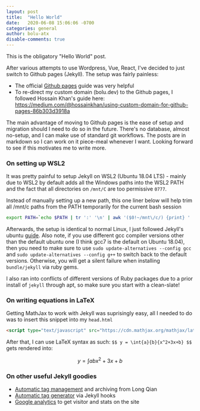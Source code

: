 ```yaml
---
layout: post
title:  "Hello World"
date:   2020-06-08 15:06:06 -0700
categories: general
author: bolu-atx
disable-comments: true
---
```


This is the obligatory "Hello World" post.

After various attempts to use Wordpress, Vue, React, I've decided to just switch to Github pages (Jekyll). The setup was fairly painless:

- The official [Github pages](https://pages.github.com/) guide was very helpful
- To re-direct my custom domain (bolu.dev) to the Github pages, I followed Hossain Khan's guide here: https://medium.com/@hossainkhan/using-custom-domain-for-github-pages-86b303d3918a

The main advantage of moving to Github pages is the ease of setup and migration should I need to do so in the future. There's no database, almost no-setup, and I can make use of standard git workflows. The posts are in markdown so I can work on it piece-meal whenever I want. Looking forward to see if this motivates me to write more.

<!--more-->

### On setting up WSL2

It was pretty painful to setup Jekyll on WSL2 (Ubuntu 18.04 LTS) - mainly due to WSL2 by default adds all the Windows paths into the WSL2 PATH and the fact that all directories on `/mnt/C` are too permissive `0777`.

Instead of manually setting up a new path, this one liner below will help trim all /mnt/c paths from the PATH temporarily for the current bash session

```bash
export PATH=`echo $PATH | tr ':' '\n' | awk '($0!~/mnt\/c/) {print} ' | tr '\n' ':'`
```

Afterwards, the setup is identical to normal Linux, I just followed Jekyll's ubuntu [guide](https://jekyllrb.com/docs/installation/ubuntu/). Also note, if you use different gcc compiler versions other than the default ubuntu one (I think gcc7 is the default on Ubuntu 18.04), then you need to make sure to use `sudo update-alternatives --config gcc`  and `sudo update-alternatives --config g++` to switch back to the default versions. Otherwise, you will get a silent failure when installing `bundle/jekyll` via ruby gems.

I also ran into conflicts of different versions of Ruby packages due to a prior install of `jekyll` through apt, so make sure you start with a clean-slate!


### On writing equations in LaTeX

Getting MathJax to work with Jekyll was suprisingly easy, all I needed to do was to insert this snippet into my `head.html`

```html
<script type="text/javascript" src="https://cdn.mathjax.org/mathjax/latest/MathJax.js?config=TeX-AMS-MML_HTMLorMML"></script>
```
After that, I can use LaTeX syntax as such: `$$ y = \int{a}{b}{x^2+3x+b} $$` gets rendered into:

$$ y = \int{a}{b}{x^2+3x+b} $$


### On other useful Jekyll goodies
- [Automatic tag management](http://longqian.me/2017/02/09/github-jekyll-tag/) and archiving from Long Qian
- [Automatic tag generator](https://www.untangled.dev/2020/06/02/tag-management-jekyll/) via Jekyll hooks
- [Google analytics](https://michaelsoolee.com/google-analytics-jekyll/) to get visitor and stats on the site 
